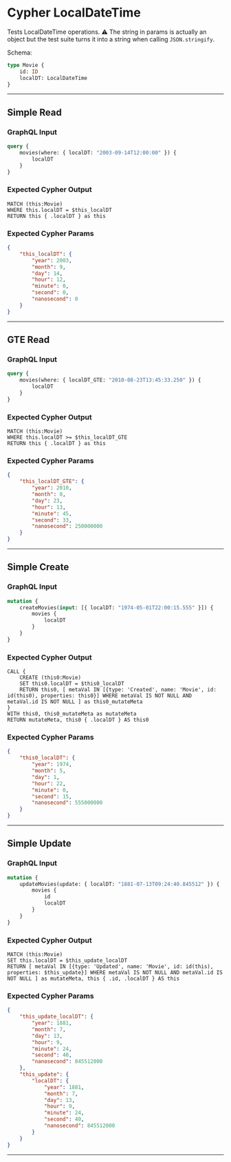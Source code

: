 # Cypher LocalDateTime

Tests LocalDateTime operations. ⚠ The string in params is actually an object but the test suite turns it into a string when calling `JSON.stringify`.

Schema:

```graphql
type Movie {
    id: ID
    localDT: LocalDateTime
}
```

---

## Simple Read

### GraphQL Input

```graphql
query {
    movies(where: { localDT: "2003-09-14T12:00:00" }) {
        localDT
    }
}
```

### Expected Cypher Output

```cypher
MATCH (this:Movie)
WHERE this.localDT = $this_localDT
RETURN this { .localDT } as this
```

### Expected Cypher Params

```json
{
    "this_localDT": {
        "year": 2003,
        "month": 9,
        "day": 14,
        "hour": 12,
        "minute": 0,
        "second": 0,
        "nanosecond": 0
    }
}
```

---

## GTE Read

### GraphQL Input

```graphql
query {
    movies(where: { localDT_GTE: "2010-08-23T13:45:33.250" }) {
        localDT
    }
}
```

### Expected Cypher Output

```cypher
MATCH (this:Movie)
WHERE this.localDT >= $this_localDT_GTE
RETURN this { .localDT } as this
```

### Expected Cypher Params

```json
{
    "this_localDT_GTE": {
        "year": 2010,
        "month": 8,
        "day": 23,
        "hour": 13,
        "minute": 45,
        "second": 33,
        "nanosecond": 250000000
    }
}
```

---

## Simple Create

### GraphQL Input

```graphql
mutation {
    createMovies(input: [{ localDT: "1974-05-01T22:00:15.555" }]) {
        movies {
            localDT
        }
    }
}
```

### Expected Cypher Output

```cypher
CALL {
    CREATE (this0:Movie)
    SET this0.localDT = $this0_localDT
    RETURN this0, [ metaVal IN [{type: 'Created', name: 'Movie', id: id(this0), properties: this0}] WHERE metaVal IS NOT NULL AND metaVal.id IS NOT NULL ] as this0_mutateMeta
}
WITH this0, this0_mutateMeta as mutateMeta
RETURN mutateMeta, this0 { .localDT } AS this0
```

### Expected Cypher Params

```json
{
    "this0_localDT": {
        "year": 1974,
        "month": 5,
        "day": 1,
        "hour": 22,
        "minute": 0,
        "second": 15,
        "nanosecond": 555000000
    }
}
```

---

## Simple Update

### GraphQL Input

```graphql
mutation {
    updateMovies(update: { localDT: "1881-07-13T09:24:40.845512" }) {
        movies {
            id
            localDT
        }
    }
}
```

### Expected Cypher Output

```cypher
MATCH (this:Movie)
SET this.localDT = $this_update_localDT
RETURN [ metaVal IN [{type: 'Updated', name: 'Movie', id: id(this), properties: $this_update}] WHERE metaVal IS NOT NULL AND metaVal.id IS NOT NULL ] as mutateMeta, this { .id, .localDT } AS this
```

### Expected Cypher Params

```json
{
    "this_update_localDT": {
        "year": 1881,
        "month": 7,
        "day": 13,
        "hour": 9,
        "minute": 24,
        "second": 40,
        "nanosecond": 845512000
    },
    "this_update": {
        "localDT": {
            "year": 1881,
            "month": 7,
            "day": 13,
            "hour": 9,
            "minute": 24,
            "second": 40,
            "nanosecond": 845512000
        }
    }
}
```

---
